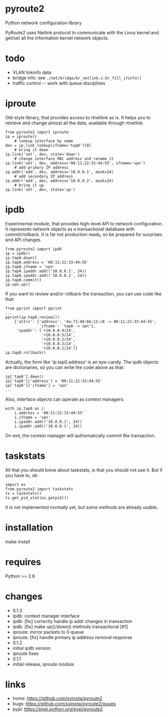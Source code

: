 pyroute2
========

Python network configuration library

PyRoute2 uses Netlink protocol to communicate with the Linux kernel
and get/set all the information kernel network objects.

todo
====

 * VLAN linkinfo data
 * bridge info: see `./net/bridge/br_netlink.c:br_fill_ifinfo()`
 * traffic control -- work with queue disciplines

iproute
=======

Old-style library, that provides access to rtnetlink as is. It
helps you to retrieve and change almost all the data, available
through rtnetlink.

    from pyroute2 import iproute
    ip = iproute()
        # lookup interface by name
    dev = ip.link_lookup(ifname='tap0')[0]
        # bring it down
    ip.link('set', dev, state='down')
        # change interface MAC address and rename it
    ip.link('set', dev, address='00:11:22:33:44:55', ifname='vpn')
        # add primary IP address
    ip.addr('add', dev, address='10.0.0.1', mask=24)
        # add secondary IP address
    ip.addr('add', dev, address='10.0.0.2', mask=24)
        # bring it up
    ip.link('set', dev, state='up')

ipdb
====

Experimental module, that provides high-level API to network
configuration. It represents network objects as a transactional
database with commit/rollback. It is far not production ready,
so be prepared for surprises and API changes.

    from pyroute2 import ipdb
    ip = ipdb()
    ip.tap0.down()
    ip.tap0.address = '00:11:22:33:44:55'
    ip.tap0.ifname = 'vpn'
    ip.tap0.ipaddr.add(('10.0.0.1', 24))
    ip.tap0.ipaddr.add(('10.0.0.2', 24))
    ip.tap0.commit()
    ip.vpn.up()

If you want to review and/or rollback the transaction, you can
use code like that:

    from pprint import pprint
    ...
    pprint(ip.tap0.review())
        {'attrs': {'address': 'da:72:48:6b:13:c8 -> 00:11:22:33:44:55',
                   'ifname': 'tap0 -> vpn'},
         'ipaddr': ['+10.0.0.4/24',
                    '+10.0.0.5/24',
                    '+10.0.0.2/24',
                    '+10.0.0.3/24',
                    '+10.0.0.1/24']}
    ip.tap0.rollback()

Actually, the form like 'ip.tap0.address' is an eye-candy. The
ipdb objects are dictionaries, so you can write the code above
as that:

    ip['tap0'].down()
    ip['tap0']['address'] = '00:11:22:33:44:55'
    ip['tap0']['ifname'] = 'vpn'
    ...

Also, interface objects can operate as context managers:

    with ip.tap0 as i:
        i.address = '00:11:22:33:44:55'
        i.ifname = 'vpn'
        i.ipaddr.add(('10.0.0.1', 24))
        i.ipaddr.add(('10.0.0.1', 24))

On exit, the context manager will authomatically commit the
transaction.

taskstats
=========

All that you should know about taskstats, is that you should not
use it. But if you have to, ok:

    import os
    from pyroute2 import taskstats
    ts = taskstats()
    ts.get_pid_stat(os.getpid())

It is not implemented normally yet, but some methods are already
usable.

installation
============

make install

requires
========

Python >= 2.6

changes
=======

 * 0.1.3
  * ipdb: context manager interface
  * ipdb: [fix] correctly handle ip addr changes in transaction
  * ipdb: [fix] make up()/down() methods transactional [#1]
  * iproute: mirror packets to 0 queue
  * iproute: [fix] handle primary ip address removal response
 * 0.1.2
  * initial ipdb version
  * iproute fixes
 * 0.1.1
  * initial release, iproute module

links
=====

 * home: https://github.com/svinota/pyroute2
 * bugs: https://github.com/svinota/pyroute2/issues
 * pypi: https://pypi.python.org/pypi/pyroute2
